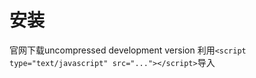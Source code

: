 # 安装

官网下载uncompressed development version 
利用`<script type="text/javascript" src="..."></script>`导入